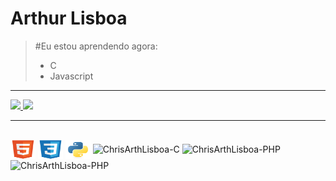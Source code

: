 ### <h1>Arthur Lisboa</h1>

> #Eu estou aprendendo agora:
> - C
> - Javascript

---

<div>
	<a href="" target="_blank">
	<img src="https://github-readme-stats-sigma-five.vercel.app/api?username=ChrisArthLisboa&show_icons=true&theme=midnight-purple&include_all_comits=true&count_private=true" height="175"/>
	<img src="https://github-readme-stats-sigma-five.vercel.app/api/top-langs/?username=ChrisArthLisboa&count_private=true&layout=compact&langs_count=16&theme=midnight-purple"/>
	</a>
</div>

---

<div style="display: inline_block"><br>
	<img align="center" alt="ChrisArthLisboa-HTML" height="30" width="40" src="https://raw.githubusercontent.com/devicons/devicon/master/icons/html5/html5-original.svg">
	<img align="center" alt="ChrisArthLisboa-CSS" height="30" width="40" src="https://raw.githubusercontent.com/devicons/devicon/master/icons/css3/css3-original.svg">
	<img align="center" alt="ChrisArthLisboa-Python" height="30" width="40" src="https://raw.githubusercontent.com/devicons/devicon/master/icons/python/python-original.svg">
	<img align="center" alt="ChrisArthLisboa-C" height="30" width="40" src="https://raw.githubusercontent.com/jmnote/z-icons/master/svg/c.svg">
	<img align="center" alt="ChrisArthLisboa-PHP" height="30" width="40" src="https://raw.githubusercontent.com/jmnote/z-icons/master/svg/php.svg">
	<img align="center" alt="ChrisArthLisboa-PHP" height="30" width="40" src="https://cdn.jsdelivr.net/gh/devicons/devicon/icons/mysql/mysql-plain.svg">
</div>

